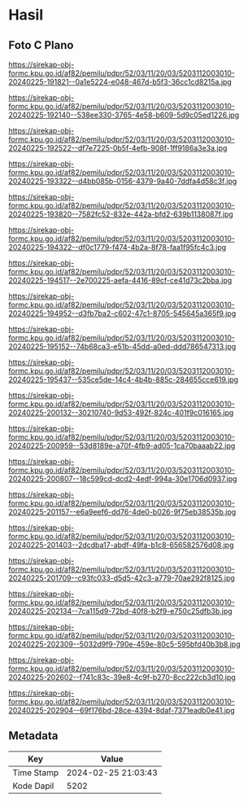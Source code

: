# Hasil

## Foto C Plano

https://sirekap-obj-formc.kpu.go.id/af82/pemilu/pdpr/52/03/11/20/03/5203112003010-20240225-191821--0a1e5224-e048-467d-b5f3-36cc1cd8215a.jpg

https://sirekap-obj-formc.kpu.go.id/af82/pemilu/pdpr/52/03/11/20/03/5203112003010-20240225-192140--538ee330-3765-4e58-b609-5d9c05ed1226.jpg

https://sirekap-obj-formc.kpu.go.id/af82/pemilu/pdpr/52/03/11/20/03/5203112003010-20240225-192522--df7e7225-0b5f-4efb-908f-1ff9186a3e3a.jpg

https://sirekap-obj-formc.kpu.go.id/af82/pemilu/pdpr/52/03/11/20/03/5203112003010-20240225-193322--d4bb085b-0156-4379-9a40-7ddfa4d58c3f.jpg

https://sirekap-obj-formc.kpu.go.id/af82/pemilu/pdpr/52/03/11/20/03/5203112003010-20240225-193820--7582fc52-832e-442a-bfd2-639b1138087f.jpg

https://sirekap-obj-formc.kpu.go.id/af82/pemilu/pdpr/52/03/11/20/03/5203112003010-20240225-194322--df0c1779-f474-4b2a-8f78-faa1f95fc4c3.jpg

https://sirekap-obj-formc.kpu.go.id/af82/pemilu/pdpr/52/03/11/20/03/5203112003010-20240225-194517--2e700225-aefa-4416-89cf-ce41d73c2bba.jpg

https://sirekap-obj-formc.kpu.go.id/af82/pemilu/pdpr/52/03/11/20/03/5203112003010-20240225-194952--d3fb7ba2-c602-47c1-8705-545645a365f9.jpg

https://sirekap-obj-formc.kpu.go.id/af82/pemilu/pdpr/52/03/11/20/03/5203112003010-20240225-195152--74b68ca3-e51b-45dd-a0ed-ddd786547313.jpg

https://sirekap-obj-formc.kpu.go.id/af82/pemilu/pdpr/52/03/11/20/03/5203112003010-20240225-195437--535ce5de-14c4-4b4b-885c-284655cce619.jpg

https://sirekap-obj-formc.kpu.go.id/af82/pemilu/pdpr/52/03/11/20/03/5203112003010-20240225-200132--30210740-9d53-492f-824c-401f9c016165.jpg

https://sirekap-obj-formc.kpu.go.id/af82/pemilu/pdpr/52/03/11/20/03/5203112003010-20240225-200959--53d8189e-a70f-4fb9-ad05-1ca70baaab22.jpg

https://sirekap-obj-formc.kpu.go.id/af82/pemilu/pdpr/52/03/11/20/03/5203112003010-20240225-200807--18c599cd-dcd2-4edf-994a-30e1706d0937.jpg

https://sirekap-obj-formc.kpu.go.id/af82/pemilu/pdpr/52/03/11/20/03/5203112003010-20240225-201157--e6a9eef6-dd76-4de0-b026-9f75eb38535b.jpg

https://sirekap-obj-formc.kpu.go.id/af82/pemilu/pdpr/52/03/11/20/03/5203112003010-20240225-201403--2dcdba17-abdf-49fa-b1c8-656582576d08.jpg

https://sirekap-obj-formc.kpu.go.id/af82/pemilu/pdpr/52/03/11/20/03/5203112003010-20240225-201709--c93fc033-d5d5-42c3-a779-70ae292f8125.jpg

https://sirekap-obj-formc.kpu.go.id/af82/pemilu/pdpr/52/03/11/20/03/5203112003010-20240225-202134--7ca115d9-72bd-40f8-b2f9-e750c25dfb3b.jpg

https://sirekap-obj-formc.kpu.go.id/af82/pemilu/pdpr/52/03/11/20/03/5203112003010-20240225-202309--5032d9f9-790e-459e-80c5-595bfd40b3b8.jpg

https://sirekap-obj-formc.kpu.go.id/af82/pemilu/pdpr/52/03/11/20/03/5203112003010-20240225-202602--f741c83c-39e8-4c9f-b270-8cc222cb3d10.jpg

https://sirekap-obj-formc.kpu.go.id/af82/pemilu/pdpr/52/03/11/20/03/5203112003010-20240225-202904--69f176bd-28ce-4394-8daf-7371eadb0e41.jpg


## Metadata

| Key        | Value               |
| ---------- | ------------------- |
| Time Stamp | 2024-02-25 21:03:43 |
| Kode Dapil | 5202                |



